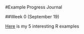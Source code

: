 #Example Progress Journal

##Week 0 (September 19)

[Here](files\example_homework_0.html) is my 5 interesting R examples